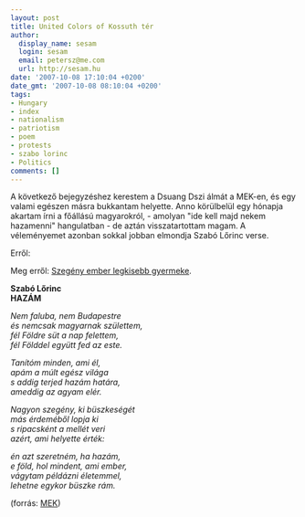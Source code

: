 ```yaml
---
layout: post
title: United Colors of Kossuth tér
author:
  display_name: sesam
  login: sesam
  email: petersz@me.com
  url: http://sesam.hu
date: '2007-10-08 17:10:04 +0200'
date_gmt: '2007-10-08 08:10:04 +0200'
tags:
- Hungary
- index
- nationalism
- patriotism
- poem
- protests
- szabo lorinc
- Politics
comments: []
---
```


A következő bejegyzéshez kerestem a Dsuang Dszi álmát a MEK-en, és egy valami egészen másra bukkantam helyette. Anno körülbelül egy hónapja akartam írni a főállású magyarokról, - amolyan "ide kell majd nekem hazamenni" hangulatban - de aztán visszatartottam magam. A véleményemet azonban sokkal jobban elmondja Szabó Lőrinc verse.

Erről:

Meg erről: [Szegény ember legkisebb gyermeke](http://index.hu/video/2007/09/17/tamadj_fel_magyarorszag).

**Szabó Lőrinc**  
**HAZÁM**

_Nem faluba, nem Budapestre  
és nemcsak magyarnak születtem,  
fél Földre süt a nap felettem,  
fél Földdel együtt fed az este._

_Tanítóm minden, ami él,  
apám a múlt egész világa  
s addig terjed hazám határa,  
ameddig az agyam elér._

_Nagyon szegény, ki büszkeségét  
más érdeméből lopja ki  
s ripacsként a mellét veri  
azért, ami helyette érték:_

_én azt szeretném, ha hazám,  
e föld, hol mindent, ami ember,  
vágytam példázni életemmel,  
lehetne egykor büszke rám._

(forrás: [MEK](http://mek.oszk.hu/00500/00581/00581.htm#szabo6))
